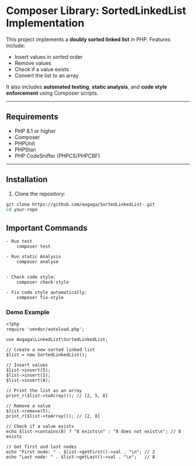 # Composer Library: SortedLinkedList Implementation

This project implements a **doubly sorted linked list** in PHP. Features include:

- Insert values in sorted order
- Remove values
- Check if a value exists
- Convert the list to an array

It also includes **automated testing**, **static analysis**, and **code style enforcement** using Composer scripts.

---

## Requirements

- PHP 8.1 or higher
- Composer
- PHPUnit
- PHPStan
- PHP CodeSniffer (PHPCS/PHPCBF)

---

## Installation

1. Clone the repository:

```bash
git clone https://github.com/aogaga/SortedLinkedList-.git
cd your-repo
```

## Important Commands 
```
- Run test
    composer test

- Run static Analysis
    composer analyse


- Check code style:
    composer check-style
    
- Fix code style automatically:
    composer fix-style
```
### Demo Example

```angular2html
<?php
require 'vendor/autoload.php';

use Aogaga\LinkedList\SortedLinkedList;

// Create a new sorted linked list
$list = new SortedLinkedList();

// Insert values
$list->insert(5);
$list->insert(2);
$list->insert(8);

// Print the list as an array
print_r($list->toArray()); // [2, 5, 8]

// Remove a value
$list->remove(5);
print_r($list->toArray()); // [2, 8]

// Check if a value exists
echo $list->contains(8) ? "8 exists\n" : "8 does not exist\n"; // 8 exists

// Get first and last nodes
echo "First node: " . $list->getFirst()->val . "\n"; // 2
echo "Last node: " . $list->getLast()->val . "\n";   // 8

```
